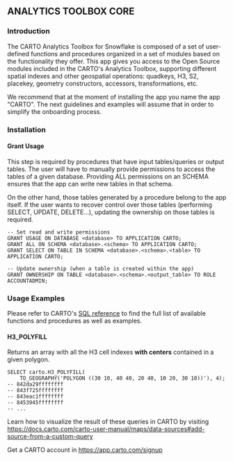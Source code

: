 ## ANALYTICS TOOLBOX CORE

### Introduction

The CARTO Analytics Toolbox for Snowflake is composed of a set of user-defined functions and procedures organized in a set of modules based on the functionality they offer. This app gives you access to the Open Source modules included in the CARTO's Analytics Toolbox, supporting different spatial indexes and other geospatial operations: quadkeys, H3, S2, placekey, geometry constructors, accessors, transformations, etc.

We recommend that at the moment of installing the app you name the app "CARTO". The next guidelines and examples will assume that in order to simplify the onboarding process.

### Installation

#### Grant Usage

This step is required by procedures that have input tables/queries or output tables. The user will have to manually provide permissions to access the tables of a given database. Providing ALL permissions on an SCHEMA ensures that the app can write new tables in that schema.

On the other hand, those tables generated by a procedure belong to the app itself. If the user wants to recover control over those tables (performing SELECT, UPDATE, DELETE...), updating the ownership on those tables is required.

```
-- Set read and write permissions
GRANT USAGE ON DATABASE <database> TO APPLICATION CARTO;
GRANT ALL ON SCHEMA <database>.<schema> TO APPLICATION CARTO;
GRANT SELECT ON TABLE IN SCHEMA <database>.<schema>.<table> TO APPLICATION CARTO;

-- Update ownership (when a table is created within the app)
GRANT OWNERSHIP ON TABLE <database>.<schema>.<output_table> TO ROLE ACCOUNTADMIN;
```

### Usage Examples

Please refer to CARTO's [SQL reference](https://docs.carto.com/data-and-analysis/analytics-toolbox-for-snowflake/sql-reference) to find the full list of available functions and procedures as well as examples.

#### H3_POLYFILL

Returns an array with all the H3 cell indexes **with centers** contained in a given polygon.

```
SELECT carto.H3_POLYFILL(
    TO_GEOGRAPHY('POLYGON ((30 10, 40 40, 20 40, 10 20, 30 10))'), 4);
-- 842da29ffffffff
-- 843f725ffffffff
-- 843eac1ffffffff
-- 8453945ffffffff
-- ...
```

Learn how to visualize the result of these queries in CARTO by visiting https://docs.carto.com/carto-user-manual/maps/data-sources#add-source-from-a-custom-query

Get a CARTO account in https://app.carto.com/signup